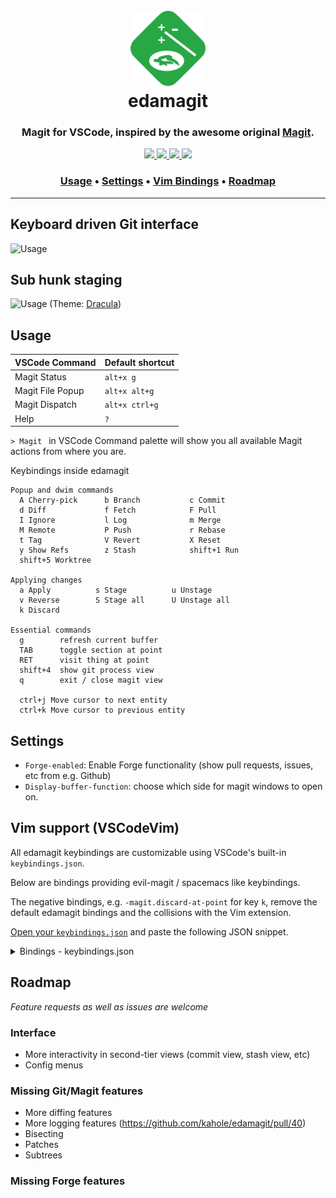 <h1 align="center">
  <br>
  <a href="https://marketplace.visualstudio.com/items?itemName=kahole.magit">
    <img src="https://github.com/kahole/edamagit/raw/develop/images/edamagit_logo.png" alt="edamagit" width="120" />
  </a>
  <br>
  edamagit
  <br>
</h1>

<h3 align="center">Magit for VSCode, inspired by the awesome original <a href="https://magit.vc/" target="_blank">Magit</a>.</h3>

<p align="center">
  <a href="https://marketplace.visualstudio.com/items?itemName=kahole.magit">
      <img src="https://img.shields.io/visual-studio-marketplace/v/kahole.magit?color=green&label=VS%20Marketplace" />
  </a>
  <a href="https://open-vsx.org/extension/kahole/magit">
    <img src="https://img.shields.io/open-vsx/v/kahole/magit?color=blue" />
  </a>
  <a href="https://www.buymeacoffee.com/kahole" target="_blank"><img src="https://cdn.buymeacoffee.com/buttons/default-orange.png" height="28">
  </a>
  <a href="https://github.com/sponsors/kahole" target="_blank"><img src="https://img.shields.io/static/v1?label=Sponsor&message=%E2%9D%A4&logo=GitHub&color=pink"></a>
</p>

<h3 align="center">
  <a href="#usage">Usage</a> •
  <a href="#settings">Settings</a> •
  <a href="#vim-support-vscodevim">Vim Bindings</a> •
  <a href="#roadmap">Roadmap</a>
</h3>

---

## Keyboard driven Git interface
![Usage](https://github.com/kahole/edamagit/raw/5ebf38107c6130cc16a23f18d84aeecc21f09fe8/magit_commit_demo.gif)

## Sub hunk staging
![Usage](https://github.com/kahole/edamagit/raw/5ebf38107c6130cc16a23f18d84aeecc21f09fe8/sub_hunk_staging.gif)
(Theme: [Dracula](https://draculatheme.com/))

## Usage

| VSCode Command   | Default shortcut |
|------------------|------------------|
| Magit Status     | `alt+x g`        |
| Magit File Popup | `alt+x alt+g`    |
| Magit Dispatch   | `alt+x ctrl+g`   |
| Help             | `?`              |

`> Magit ` in VSCode Command palette will show you all available Magit actions from where you are.


Keybindings inside edamagit
```
Popup and dwim commands
  A Cherry-pick      b Branch           c Commit
  d Diff             f Fetch            F Pull
  I Ignore           l Log              m Merge
  M Remote           P Push             r Rebase
  t Tag              V Revert           X Reset
  y Show Refs        z Stash            shift+1 Run
  shift+5 Worktree

Applying changes
  a Apply          s Stage          u Unstage
  v Reverse        S Stage all      U Unstage all
  k Discard

Essential commands
  g        refresh current buffer
  TAB      toggle section at point
  RET      visit thing at point
  shift+4  show git process view
  q        exit / close magit view

  ctrl+j Move cursor to next entity
  ctrl+k Move cursor to previous entity
```

## Settings

- `Forge-enabled`: Enable Forge functionality (show pull requests, issues, etc from e.g. Github)
- `Display-buffer-function`: choose which side for magit windows to open on.

## Vim support (VSCodeVim)

All edamagit keybindings are customizable using VSCode's built-in `keybindings.json`.

Below are bindings providing evil-magit / spacemacs like keybindings.

The negative bindings, e.g. `-magit.discard-at-point` for key `k`,
remove the default edamagit bindings and the collisions with the Vim extension.

[Open your `keybindings.json`][kse] and paste the following JSON snippet.

[kse]: https://code.visualstudio.com/docs/getstarted/keybindings#_advanced-customization

<details>
  <summary>Bindings - keybindings.json</summary>
  
  ```json
    {
      "key": "tab",
      "command": "extension.vim_tab",
      "when": "editorFocus && vim.active && !inDebugRepl && vim.mode != 'Insert' && editorLangId != 'magit'"
    },
    {
      "key": "tab",
      "command": "-extension.vim_tab",
      "when": "editorFocus && vim.active && !inDebugRepl && vim.mode != 'Insert'"
    },
    {
      "key": "x",
      "command": "magit.discard-at-point",
      "when": "editorTextFocus && editorLangId == 'magit' && vim.mode =~ /^(?!SearchInProgressMode|CommandlineInProgress).*$/"
    },
    {
      "key": "k",
      "command": "-magit.discard-at-point"
    },
    {
      "key": "-",
      "command": "magit.reverse-at-point",
      "when": "editorTextFocus && editorLangId == 'magit' && vim.mode =~ /^(?!SearchInProgressMode|CommandlineInProgress).*$/"
    },
    {
      "key": "v",
      "command": "-magit.reverse-at-point"
    },
    {
      "key": "shift+-",
      "command": "magit.reverting",
      "when": "editorTextFocus && editorLangId == 'magit' && vim.mode =~ /^(?!SearchInProgressMode|CommandlineInProgress).*$/"
    },
    {
      "key": "shift+v",
      "command": "-magit.reverting"
    },
    {
      "key": "shift+o",
      "command": "magit.resetting",
      "when": "editorTextFocus && editorLangId == 'magit' && vim.mode =~ /^(?!SearchInProgressMode|CommandlineInProgress).*$/"
    },
    {
      "key": "shift+x",
      "command": "-magit.resetting"
    },
    {
      "key": "x",
      "command": "-magit.reset-mixed"
    },
    {
      "key": "ctrl+u x",
      "command": "-magit.reset-hard"
    }
  ```
</details>

## Roadmap

_Feature requests as well as issues are welcome_

### Interface
  - More interactivity in second-tier views (commit view, stash view, etc)
  - Config menus

### Missing Git/Magit features
  - More diffing features
  - More logging features (https://github.com/kahole/edamagit/pull/40)
  - Bisecting
  - Patches
  - Subtrees

### Missing Forge features
